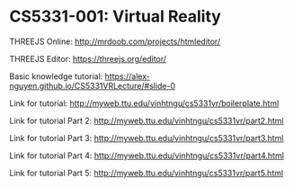 # CS5331-001: Virtual Reality
THREEJS Online: http://mrdoob.com/projects/htmleditor/

THREEJS Editor: https://threejs.org/editor/

Basic knowledge tutorial: https://alex-nguyen.github.io/CS5331VRLecture/#slide-0

Link for tutorial: http://myweb.ttu.edu/vinhtngu/cs5331vr/boilerplate.html

Link for tutorial Part 2: http://myweb.ttu.edu/vinhtngu/cs5331vr/part2.html

Link for tutorial Part 3: http://myweb.ttu.edu/vinhtngu/cs5331vr/part3.html

Link for tutorial Part 4: http://myweb.ttu.edu/vinhtngu/cs5331vr/part4.html

Link for tutorial Part 5: http://myweb.ttu.edu/vinhtngu/cs5331vr/part5.html
